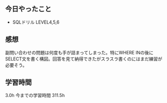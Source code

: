 ## 今日やったこと
- SQLドリル LEVEL4,5,6

## 感想
副問い合わせの問題は何度も手が詰まってしまった。特にWHERE INの後にSELECT文を書く構図。回答を見て納得できたがスラスラ書くのにはまだ練習が必要そう。

## 学習時間
3.0h 今までの学習時間 311.5h
